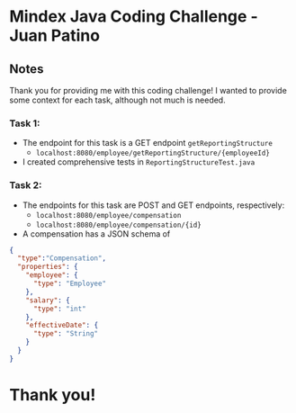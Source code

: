 # Mindex Java Coding Challenge - Juan Patino
## Notes
Thank you for providing me with this coding challenge! I wanted to provide some context for each task, although not much is needed.

### Task 1:
* The endpoint for this task is a GET endpoint `getReportingStructure`
  * `localhost:8080/employee/getReportingStructure/{employeeId}`
* I created comprehensive tests in `ReportingStructureTest.java`

### Task 2:
* The endpoints for this task are POST and GET endpoints, respectively:
  * `localhost:8080/employee/compensation`
  * `localhost:8080/employee/compensation/{id}`
* A compensation has a JSON schema of 
```json
{
  "type":"Compensation",
  "properties": {
    "employee": {
      "type": "Employee"
    },
    "salary": {
      "type": "int"
    },
    "effectiveDate": {
      "type": "String"
    }
  }
}
```

# Thank you!